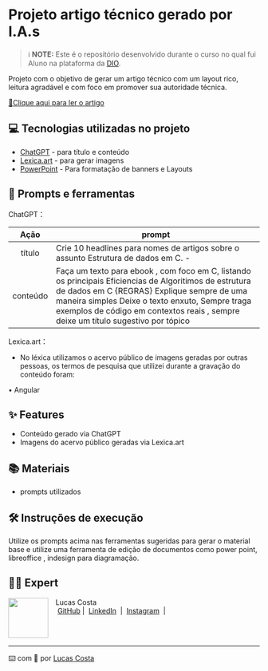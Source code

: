 
# Projeto artigo técnico gerado por I.A.s


 > ℹ️ **NOTE:** Este é o repositório desenvolvido durante o curso no qual fui Aluno na plataforma da [DIO](https://dio.me).


Projeto com o objetivo de gerar um artigo técnico com um layout rico, leitura agradável e com foco em promover sua autoridade técnica.

<a href="https://web.dio.me/articles/eficiencia-de-algoritmos-com-estruturas-de-dados-em-c?back=%2Farticles&open-modal=true&page=1&order=oldest" title="View PDF now"> 📕Clique aqui para ler o artigo</a>

## 💻 Tecnologias utilizadas no projeto

- [ChatGPT](https://chat.openai.com/) - para título e conteúdo
- [Lexica.art](https://lexica.art/) - para gerar imagens
- [PowerPoint](https://www.microsoft.com/en/microsoft-365/powerpoint) - Para formatação de banners e Layouts

## 📄 Prompts e ferramentas


ChatGPT：

|   Ação   | prompt                                                                                                                                                                                                                                                                         |
| :------: | ------------------------------------------------------------------------------------------------------------------------------------------------------------------------------------------------------------------------------------------------------------------------------ |
|  título  | Crie 10 headlines para nomes de artigos sobre o assunto Estrutura de dados em C. -                                                                                                                                                                                                    |
| conteúdo | Faça um texto para ebook , com foco em C, listando os principais Eficiencias de Algoritimos de estrutura de dados em C {REGRAS} Explique sempre de uma maneira simples Deixe o texto enxuto, Sempre traga exemplos de código em contextos reais , sempre deixe um título sugestivo por tópico |


Lexica.art：

- No léxica utilizamos o acervo público de imagens geradas por outras pessoas, os termos de pesquisa que utilizei durante a gravação do conteúdo foram:

• Angular



## ✨ Features

- Conteúdo gerado via ChatGPT
- Imagens do acervo público geradas via Lexica.art

## 📚 Materiais

- prompts utilizados

## 🛠️ Instruções de execução

Utilize os prompts acima nas ferramentas sugeridas para gerar o material base e utilize uma ferramenta de edição de documentos como power point, libreoffice , indesign para diagramação.

## 👨‍💻 Expert

<p>
    <img 
      align=left 
      margin=10 
      width=80 
      src="https://media.licdn.com/dms/image/C4E03AQEGnPDjRrAbsw/profile-displayphoto-shrink_800_800/0/1635431621546?e=1726704000&v=beta&t=OJOizFNeAzaE2BWOX8eqPII536t-HJeaZnoxscBKXiI"
    />
    <p>&nbsp&nbsp&nbspLucas Costa<br>
    &nbsp&nbsp&nbsp
    <a href="https://github.com/HexaBuzz">
    GitHub</a>&nbsp;|&nbsp;
    <a href="linkedin.com/in/lucas-costa-eng">LinkedIn</a>
&nbsp;|&nbsp;
    <a href="https://www.instagram.com/_eng_lucas/">
    Instagram</a>
&nbsp;|&nbsp;</p>
</p>
<br/><br/>
<p>

---

⌨️ com 💜 por [Lucas Costa](https://github.com/HexaBuzz)